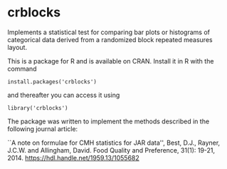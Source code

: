 # crblocks
Implements a statistical test for comparing bar plots or histograms of categorical data derived from a randomized block repeated measures layout.

This is a package for R and is available on CRAN.  Install it in R with the command

	install.packages('crblocks')

and thereafter you can access it using

	library('crblocks')

The package was written to implement the methods described in the following journal article:

 ``A note on formulae for CMH statistics for JAR data'',
 Best, D.J., Rayner, J.C.W. and Allingham, David. Food Quality and Preference, 31(1): 19-21, 2014.
 https://hdl.handle.net/1959.13/1055682
